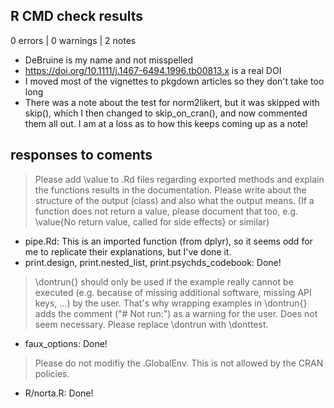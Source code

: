 ## R CMD check results

0 errors | 0 warnings | 2 notes

* DeBruine is my name and not misspelled
* https://doi.org/10.1111/j.1467-6494.1996.tb00813.x is a real DOI
* I moved most of the vignettes to pkgdown articles so they don't take too long
* There was a note about the test for norm2likert, but it was skipped with skip(), which I then changed to skip_on_cran(), and now commented them all out. I am at a loss as to how this keeps coming up as a note!


## responses to coments

> Please add \value to .Rd files regarding exported methods and explain the functions results in the documentation. Please write about the structure of the output (class) and also what the output means. (If a function does not return a value, please document that too, e.g. \value{No return value, called for side effects} or similar)

- pipe.Rd: This is an imported function (from dplyr), so it seems odd for me to replicate their explanations, but I've done it.
- print.design, print.nested_list, print.psychds_codebook: Done!

> \dontrun{} should only be used if the example really cannot be executed (e.g. because of missing additional software, missing API keys, ...) by the user. That's why wrapping examples in \dontrun{} adds the comment ("# Not run:") as a warning for the user. Does not seem necessary. Please replace \dontrun with \donttest.

- faux_options: Done!

> Please do not modifiy the .GlobalEnv. This is not allowed by the CRAN policies.

- R/norta.R: Done!
